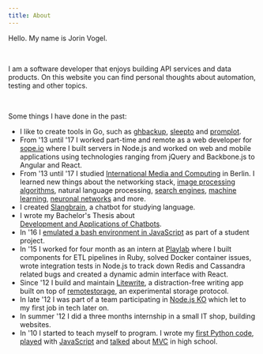 ```yaml
---
title: About
---
```


Hello. My name is Jorin Vogel.

<br>

I am a software developer that enjoys building API services and data products.
On this website you can find personal thoughts about automation, testing and other topics.
<!--more-->

<br>

Some things I have done in the past:

- I like to create tools in Go, such as [ghbackup](https://github.com/qvl/ghbackup), [sleepto](https://github.com/qvl/sleepto) and [promplot](https://github.com/qvl/promplot).
- From '13 until '17 I worked part-time and remote as a web developer for [sope.io](http://sope.io/) where I built servers in Node.js and worked on web and mobile applications using technologies ranging from jQuery and Backbone.js to Angular and React.
- From '13 until '17 I studied [International Media and Computing](http://imi-bachelor.htw-berlin.de/) in Berlin.
I learned new things about the networking stack,
[image processing algorithms](/img-filter-in-canvas/),
natural language processing,
[search engines](https://github.com/jorinvo/r/blob/master/search.py),
[machine learning](https://github.com/jorinvo/r/tree/master/ml),
[neuronal networks](https://github.com/jorinvo/r/blob/master/ml/python/neural_net.py) and more.
- I created [Slangbrain](https://slangbrain.com/), a chatbot for studying language.
- I wrote my Bachelor's Thesis about <br>[Development and Applications of Chatbots](/chatbots.pdf).
- In '16 I [emulated a bash environment in JavaScript](https://github.com/trybash/bash-emulator) as part of a student project.
- In '15 I worked for four month as an intern at [Playlab](http://www.playlab.com/) where I built components for ETL pipelines in Ruby, solved Docker container issues, wrote integration tests in Node.js to track down Redis and Cassandra related bugs and created a dynamic admin interface with React.
- Since '12 I build and maintain [Litewrite](https://litewrite.net), a distraction-free writing app built on top of [remotestorage](https://remotestorage.io/), an experimental storage protocol.
- In late '12 I was part of a team participating in [Node.js KO](https://github.com/nko3) which let to my first job in tech later on.
- In summer '12 I did a three months internship in a small IT shop, building websites.
- In '10 I started to teach myself to program.
I wrote my [first Python code](https://github.com/jorinvo/Beginner-Python-GTK),
[played](https://github.com/jorinvo/Yourwall) with [JavaScript](https://github.com/jorinvo/Bruchrechner)
and [talked](https://www.slideshare.net/jorinvogel/java-design-pattern-11954168)
about [MVC](https://github.com/jorinvo/java-mvc-demo) in high school.
